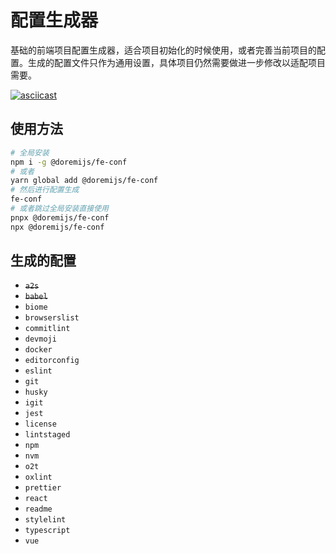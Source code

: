 # 配置生成器

基础的前端项目配置生成器，适合项目初始化的时候使用，或者完善当前项目的配置。生成的配置文件只作为通用设置，具体项目仍然需要做进一步修改以适配项目需要。

[![asciicast](https://asciinema.org/a/s754q27kLEDqs3uzgr78YYVRS.svg)](https://asciinema.org/a/s754q27kLEDqs3uzgr78YYVRS)

## 使用方法

```bash
# 全局安装
npm i -g @doremijs/fe-conf
# 或者
yarn global add @doremijs/fe-conf
# 然后进行配置生成
fe-conf
# 或者跳过全局安装直接使用
pnpx @doremijs/fe-conf
npx @doremijs/fe-conf
```

## 生成的配置

- ~~`a2s`~~
- ~~`babel`~~
- `biome`
- `browserslist`
- `commitlint`
- `devmoji`
- `docker`
- `editorconfig`
- `eslint`
- `git`
- `husky`
- `igit`
- `jest`
- `license`
- `lintstaged`
- `npm`
- `nvm`
- `o2t`
- `oxlint`
- `prettier`
- `react`
- `readme`
- `stylelint`
- `typescript`
- `vue`
